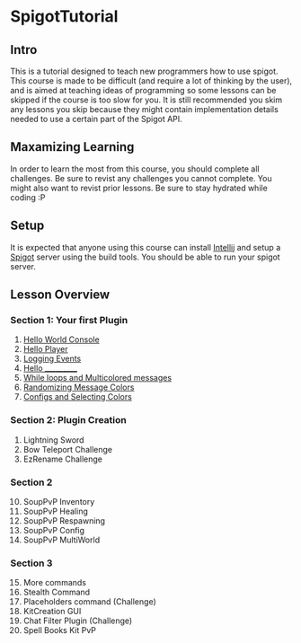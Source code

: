 # SpigotTutorial

## Intro
This is a tutorial designed to teach new programmers how to use spigot. This course is made to be difficult (and require a lot of thinking by the user), and is aimed at teaching ideas of programming so some lessons can be skipped if the course is too slow for you. It is still recommended you skim any lessons you skip because they might contain implementation details needed to use a certain part of the Spigot API.

## Maxamizing Learning
In order to learn the most from this course, you should complete all challenges. Be sure to revist any challenges you cannot complete. You might also want to revist prior lessons. Be sure to stay hydrated while coding :P


## Setup
It is expected that anyone using this course can install [Intellij](https://www.jetbrains.com/idea/) and setup a [Spigot](https://www.spigotmc.org/) server using the build tools. You should be able to run your spigot server.

## Lesson Overview

### Section 1: Your first Plugin
1. [Hello World Console](https://github.com/Exeton/SpigotTutorial/blob/master/Lessons/Lesson%201%20~%20Hello%20World%20Console.md)
2. [Hello Player](https://github.com/Exeton/SpigotTutorial/blob/master/Lessons/Lesson%202%20~%20Hello%20World%20Message.md)
3. [Logging Events](https://github.com/Exeton/SpigotTutorial/blob/master/Lessons/Lesson%203%20~%20Logging%20Events.md)
4. [Hello _________](https://github.com/Exeton/SpigotTutorial/blob/master/Lessons/Lesson%204%20~%20Hello%20__________.md)
5. [While loops and Multicolored messages](https://github.com/Exeton/SpigotTutorial/blob/master/Lessons/Lesson%205%20~%20While%20loops%20and%20Multicolored%20messages.md)
6. [Randomizing Message Colors](https://github.com/Exeton/SpigotTutorial/blob/master/Lessons/Lesson%206%20~%20Randomizing%20Message%20Colors.md)
7. [Configs and Selecting Colors](https://github.com/Exeton/SpigotTutorial/blob/master/Lessons/Lesson%206.5%20~%20Configs%20and%20Selecting%20Colors.md)


### Section 2: Plugin Creation
1. Lightning Sword
2. Bow Teleport Challenge
3. EzRename Challenge

### Section 2
10. SoupPvP Inventory
11. SoupPvP Healing
12. SoupPvP Respawning
13. SoupPvP Config
14. SoupPvP MultiWorld

### Section 3
15. More commands
16. Stealth Command
17. Placeholders command (Challenge)
18. KitCreation GUI
19. Chat Filter Plugin (Challenge)
20. Spell Books Kit PvP
